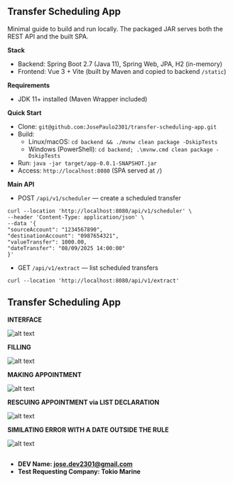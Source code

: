 ## Transfer Scheduling App

Minimal guide to build and run locally. The packaged JAR serves both the REST API and the built SPA.

**Stack**
- Backend: Spring Boot 2.7 (Java 11), Spring Web, JPA, H2 (in-memory)
- Frontend: Vue 3 + Vite (built by Maven and copied to backend `/static`)

**Requirements**
- JDK 11+ installed (Maven Wrapper included)

**Quick Start**
- Clone: `git@github.com:JosePaulo2301/transfer-scheduling-app.git`
- Build:
  - Linux/macOS: `cd backend && ./mvnw clean package -DskipTests`
  - Windows (PowerShell): `cd backend; .\mvnw.cmd clean package -DskipTests`
- Run: `java -jar target/app-0.0.1-SNAPSHOT.jar`
- Access: `http://localhost:8080` (SPA served at `/`)

**Main API**
- POST `/api/v1/scheduler` — create a scheduled transfer

```` 
curl --location 'http://localhost:8080/api/v1/scheduler' \
--header 'Content-Type: application/json' \
--data '{ 
"sourceAccount": "1234567890",
"destinationAccount": "0987654321",
"valueTransfer": 1000.00,
"dateTransfer": "08/09/2025 14:00:00"
}'
````

- GET `/api/v1/extract` — list scheduled transfers

````
curl --location 'http://localhost:8080/api/v1/extract'
````

## Transfer Scheduling App


**INTERFACE**

![alt text](assets/image-1.png)


**FILLING**

![alt text](assets/image-1.png)

**MAKING APPOINTMENT**

![alt text](assets/image-2.png)

**RESCUING APPOINTMENT via LIST DECLARATION**


![alt text](assets/image-4.png)

**SIMILATING ERROR WITH A DATE OUTSIDE THE RULE**

![alt text](assets/image-6.png)


## 
- **DEV Name: jose.dev2301@gmail.com**
- **Test Requesting Company: Tokio Marine**